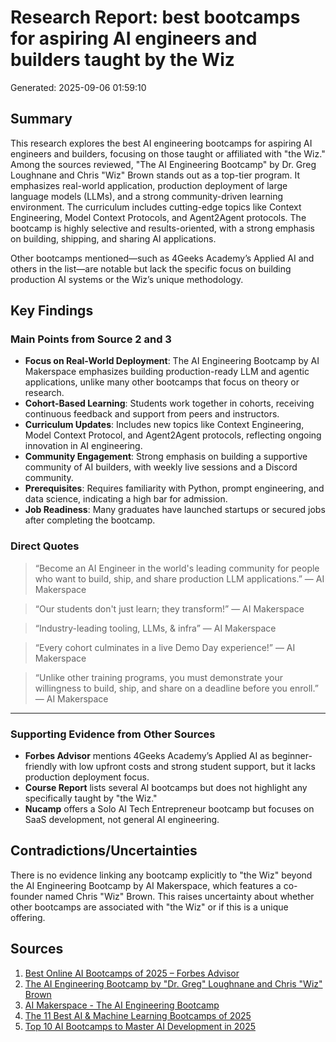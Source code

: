 # Research Report: best bootcamps for aspiring AI engineers and builders taught by the Wiz


Generated: 2025-09-06 01:59:10

## Summary

This research explores the best AI engineering bootcamps for aspiring AI engineers and builders, focusing on those taught or affiliated with "the Wiz." Among the sources reviewed, "The AI Engineering Bootcamp" by Dr. Greg Loughnane and Chris "Wiz" Brown stands out as a top-tier program. It emphasizes real-world application, production deployment of large language models (LLMs), and a strong community-driven learning environment. The curriculum includes cutting-edge topics like Context Engineering, Model Context Protocols, and Agent2Agent protocols. The bootcamp is highly selective and results-oriented, with a strong emphasis on building, shipping, and sharing AI applications.

Other bootcamps mentioned—such as 4Geeks Academy’s Applied AI and others in the list—are notable but lack the specific focus on building production AI systems or the Wiz’s unique methodology.

## Key Findings

### Main Points from Source 2 and 3

- **Focus on Real-World Deployment**: The AI Engineering Bootcamp by AI Makerspace emphasizes building production-ready LLM and agentic applications, unlike many other bootcamps that focus on theory or research.
- **Cohort-Based Learning**: Students work together in cohorts, receiving continuous feedback and support from peers and instructors.
- **Curriculum Updates**: Includes new topics like Context Engineering, Model Context Protocol, and Agent2Agent protocols, reflecting ongoing innovation in AI engineering.
- **Community Engagement**: Strong emphasis on building a supportive community of AI builders, with weekly live sessions and a Discord community.
- **Prerequisites**: Requires familiarity with Python, prompt engineering, and data science, indicating a high bar for admission.
- **Job Readiness**: Many graduates have launched startups or secured jobs after completing the bootcamp.

### Direct Quotes

> “Become an AI Engineer in the world's leading community for people who want to build, ship, and share production LLM applications.” — AI Makerspace

> “Our students don't just learn; they transform!” — AI Makerspace

> “Industry-leading tooling, LLMs, & infra” — AI Makerspace

> “Every cohort culminates in a live Demo Day experience!” — AI Makerspace

> “Unlike other training programs, you must demonstrate your willingness to build, ship, and share on a deadline before you enroll.” — AI Makerspace

---

### Supporting Evidence from Other Sources

- **Forbes Advisor** mentions 4Geeks Academy’s Applied AI as beginner-friendly with low upfront costs and strong student support, but it lacks production deployment focus.
- **Course Report** lists several AI bootcamps but does not highlight any specifically taught by "the Wiz."
- **Nucamp** offers a Solo AI Tech Entrepreneur bootcamp but focuses on SaaS development, not general AI engineering.

## Contradictions/Uncertainties

There is no evidence linking any bootcamp explicitly to "the Wiz" beyond the AI Engineering Bootcamp by AI Makerspace, which features a co-founder named Chris "Wiz" Brown. This raises uncertainty about whether other bootcamps are associated with "the Wiz" or if this is a unique offering.

## Sources

1. [Best Online AI Bootcamps of 2025 – Forbes Advisor](https://www.forbes.com/advisor/education/bootcamps/best-online-ai-bootcamps/)
2. [The AI Engineering Bootcamp by "Dr. Greg" Loughnane and Chris "Wiz" Brown](https://maven.com/aimakerspace/ai-eng-bootcamp)
3. [AI Makerspace - The AI Engineering Bootcamp](https://aimakerspace.io/the-ai-engineering-bootcamp/)
4. [The 11 Best AI & Machine Learning Bootcamps of 2025](https://www.coursereport.com/best-ai-machine-learning-bootcamps)
5. [Top 10 AI Bootcamps to Master AI Development in 2025](https://www.nucamp.co/blog/homepage-nucamp-2025-top-10-ai-bootcamps-to-master-ai-development-in-2025)